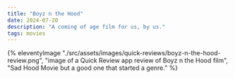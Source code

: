 ```yaml
---
title: "Boyz n the Hood"
date: 2024-07-20
description: "A coming of age film for us, by us."
tags: movies
---
```


{% eleventyImage "./src/assets/images/quick-reviews/boyz-n-the-hood-review.png", "image of a Quick Review app review of Boyz n the Hood film", "Sad Hood Movie but a good one that started a genre." %}